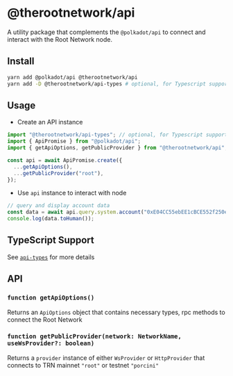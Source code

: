 # @therootnetwork/api

A utility package that complements the `@polkadot/api` to connect and interact with the Root Network node.

## Install

```bash
yarn add @polkadot/api @therootnetwork/api
yarn add -D @therootnetwork/api-types # optional, for Typescript support
```

## Usage

- Create an API instance

```typescript
import "@therootnetwork/api-types"; // optional, for Typescript support
import { ApiPromise } from "@polkadot/api";
import { getApiOptions, getPublicProvider } from "@therootnetwork/api";

const api = await ApiPromise.create({
  ...getApiOptions(),
  ...getPublicProvider("root"),
});
```

- Use `api` instance to interact with node

```typescript
// query and display account data
const data = await api.query.system.account("0xE04CC55ebEE1cBCE552f250e85c57B70B2E2625b");
console.log(data.toHuman());
```

## TypeScript Support

See [`api-types`](https://github.com/futureversecom/trn-js-api/tree/main/packages/api-types) for more details

## API

### `function getApiOptions()`

Returns an `ApiOptions` object that contains necessary types, rpc methods to connect the Root Network

### `function getPublicProvider(network: NetworkName, useWsProvider?: boolean)`

Returns a `provider` instance of either `WsProvider` or `HttpProvider` that connects to TRN mainnet `"root"` or testnet `"porcini"`
